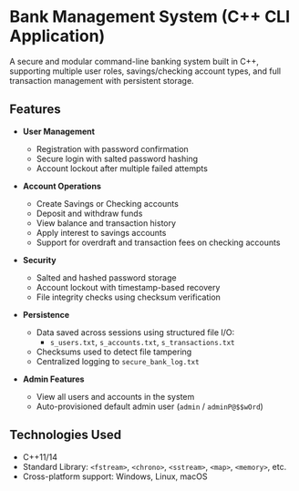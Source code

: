 # Bank Management System (C++ CLI Application)

A secure and modular command-line banking system built in C++, supporting multiple user roles, savings/checking account types, and full transaction management with persistent storage.

## Features

- **User Management**
  - Registration with password confirmation
  - Secure login with salted password hashing
  - Account lockout after multiple failed attempts

- **Account Operations**
  - Create Savings or Checking accounts
  - Deposit and withdraw funds
  - View balance and transaction history
  - Apply interest to savings accounts
  - Support for overdraft and transaction fees on checking accounts

- **Security**
  - Salted and hashed password storage
  - Account lockout with timestamp-based recovery
  - File integrity checks using checksum verification

- **Persistence**
  - Data saved across sessions using structured file I/O:
    - `s_users.txt`, `s_accounts.txt`, `s_transactions.txt`
  - Checksums used to detect file tampering
  - Centralized logging to `secure_bank_log.txt`

- **Admin Features**
  - View all users and accounts in the system
  - Auto-provisioned default admin user (`admin` / `adminP@$$wOrd`)

## Technologies Used

- C++11/14
- Standard Library: `<fstream>`, `<chrono>`, `<sstream>`, `<map>`, `<memory>`, etc.
- Cross-platform support: Windows, Linux, macOS

